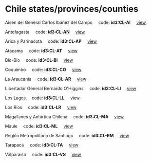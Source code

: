# Chile states/provinces/counties
Aisén del General Carlos Ibáñez del Campo&nbsp;&nbsp;&nbsp;&nbsp;&nbsp;code: **id3:CL-AI**&nbsp;&nbsp;&nbsp;&nbsp;&nbsp;[view](../../export/geojson/medium/id3/cl/ai.geojson)&nbsp;&nbsp;&nbsp;&nbsp;&nbsp;


Antofagasta&nbsp;&nbsp;&nbsp;&nbsp;&nbsp;code: **id3:CL-AN**&nbsp;&nbsp;&nbsp;&nbsp;&nbsp;[view](../../export/geojson/medium/id3/cl/an.geojson)&nbsp;&nbsp;&nbsp;&nbsp;&nbsp;


Arica y Parinacota&nbsp;&nbsp;&nbsp;&nbsp;&nbsp;code: **id3:CL-AP**&nbsp;&nbsp;&nbsp;&nbsp;&nbsp;[view](../../export/geojson/medium/id3/cl/ap.geojson)&nbsp;&nbsp;&nbsp;&nbsp;&nbsp;


Atacama&nbsp;&nbsp;&nbsp;&nbsp;&nbsp;code: **id3:CL-AT**&nbsp;&nbsp;&nbsp;&nbsp;&nbsp;[view](../../export/geojson/medium/id3/cl/at.geojson)&nbsp;&nbsp;&nbsp;&nbsp;&nbsp;


Bío-Bío&nbsp;&nbsp;&nbsp;&nbsp;&nbsp;code: **id3:CL-BI**&nbsp;&nbsp;&nbsp;&nbsp;&nbsp;[view](../../export/geojson/medium/id3/cl/bi.geojson)&nbsp;&nbsp;&nbsp;&nbsp;&nbsp;


Coquimbo&nbsp;&nbsp;&nbsp;&nbsp;&nbsp;code: **id3:CL-CO**&nbsp;&nbsp;&nbsp;&nbsp;&nbsp;[view](../../export/geojson/medium/id3/cl/co.geojson)&nbsp;&nbsp;&nbsp;&nbsp;&nbsp;


La Araucanía&nbsp;&nbsp;&nbsp;&nbsp;&nbsp;code: **id3:CL-AR**&nbsp;&nbsp;&nbsp;&nbsp;&nbsp;[view](../../export/geojson/medium/id3/cl/ar.geojson)&nbsp;&nbsp;&nbsp;&nbsp;&nbsp;


Libertador General Bernardo O'Higgins&nbsp;&nbsp;&nbsp;&nbsp;&nbsp;code: **id3:CL-LI**&nbsp;&nbsp;&nbsp;&nbsp;&nbsp;[view](../../export/geojson/medium/id3/cl/li.geojson)&nbsp;&nbsp;&nbsp;&nbsp;&nbsp;


Los Lagos&nbsp;&nbsp;&nbsp;&nbsp;&nbsp;code: **id3:CL-LL**&nbsp;&nbsp;&nbsp;&nbsp;&nbsp;[view](../../export/geojson/medium/id3/cl/ll.geojson)&nbsp;&nbsp;&nbsp;&nbsp;&nbsp;


Los Ríos&nbsp;&nbsp;&nbsp;&nbsp;&nbsp;code: **id3:CL-LR**&nbsp;&nbsp;&nbsp;&nbsp;&nbsp;[view](../../export/geojson/medium/id3/cl/lr.geojson)&nbsp;&nbsp;&nbsp;&nbsp;&nbsp;


Magallanes y Antártica Chilena&nbsp;&nbsp;&nbsp;&nbsp;&nbsp;code: **id3:CL-MA**&nbsp;&nbsp;&nbsp;&nbsp;&nbsp;[view](../../export/geojson/medium/id3/cl/ma.geojson)&nbsp;&nbsp;&nbsp;&nbsp;&nbsp;


Maule&nbsp;&nbsp;&nbsp;&nbsp;&nbsp;code: **id3:CL-ML**&nbsp;&nbsp;&nbsp;&nbsp;&nbsp;[view](../../export/geojson/medium/id3/cl/ml.geojson)&nbsp;&nbsp;&nbsp;&nbsp;&nbsp;


Región Metropolitana de Santiago&nbsp;&nbsp;&nbsp;&nbsp;&nbsp;code: **id3:CL-RM**&nbsp;&nbsp;&nbsp;&nbsp;&nbsp;[view](../../export/geojson/medium/id3/cl/rm.geojson)&nbsp;&nbsp;&nbsp;&nbsp;&nbsp;


Tarapacá&nbsp;&nbsp;&nbsp;&nbsp;&nbsp;code: **id3:CL-TA**&nbsp;&nbsp;&nbsp;&nbsp;&nbsp;[view](../../export/geojson/medium/id3/cl/ta.geojson)&nbsp;&nbsp;&nbsp;&nbsp;&nbsp;


Valparaíso&nbsp;&nbsp;&nbsp;&nbsp;&nbsp;code: **id3:CL-VS**&nbsp;&nbsp;&nbsp;&nbsp;&nbsp;[view](../../export/geojson/medium/id3/cl/vs.geojson)&nbsp;&nbsp;&nbsp;&nbsp;&nbsp;


